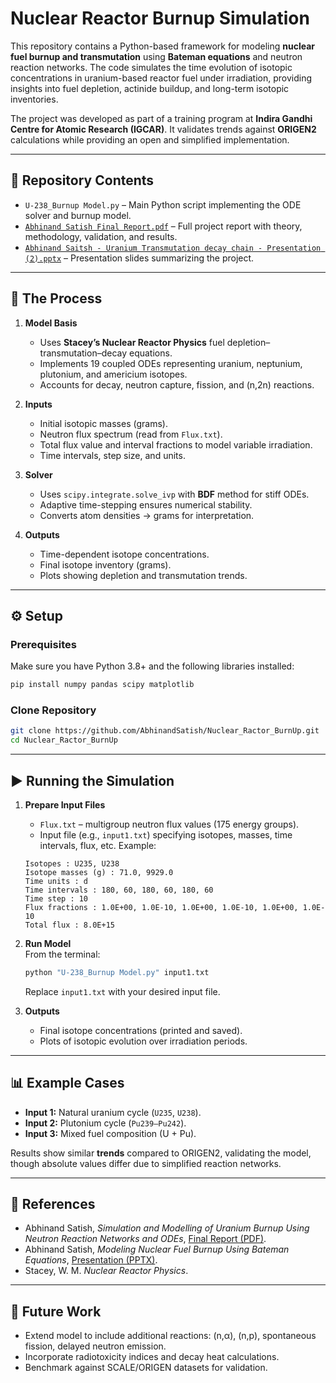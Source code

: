 # Nuclear Reactor Burnup Simulation  

This repository contains a Python-based framework for modeling **nuclear fuel burnup and transmutation** using **Bateman equations** and neutron reaction networks. The code simulates the time evolution of isotopic concentrations in uranium-based reactor fuel under irradiation, providing insights into fuel depletion, actinide buildup, and long-term isotopic inventories.  

The project was developed as part of a training program at **Indira Gandhi Centre for Atomic Research (IGCAR)**. It validates trends against **ORIGEN2** calculations while providing an open and simplified implementation.  

---

## 📂 Repository Contents  

- `U-238_Burnup Model.py` – Main Python script implementing the ODE solver and burnup model.  
- [`Abhinand Satish Final Report.pdf`](./https://github.com/AbhinandSatish/Nuclear_Ractor_BurnUp/blob/main/Reports/Abhinand%20Satish%20Final%20Report.pdf) – Full project report with theory, methodology, validation, and results.  
- [`Abhinand Saitsh - Uranium Transmutation decay chain - Presentation (2).pptx`](./https://github.com/AbhinandSatish/Nuclear_Ractor_BurnUp/blob/main/Reports/Abhinand%20Saitsh%20-%20Uranium%20Transmutation%20decay%20chain%20-%20Presentation.pptx) – Presentation slides summarizing the project.  

---

## 🔬 The Process  

1. **Model Basis**  
   - Uses **Stacey’s Nuclear Reactor Physics** fuel depletion–transmutation–decay equations.  
   - Implements 19 coupled ODEs representing uranium, neptunium, plutonium, and americium isotopes.  
   - Accounts for decay, neutron capture, fission, and (n,2n) reactions.  

2. **Inputs**  
   - Initial isotopic masses (grams).  
   - Neutron flux spectrum (read from `Flux.txt`).  
   - Total flux value and interval fractions to model variable irradiation.  
   - Time intervals, step size, and units.  

3. **Solver**  
   - Uses `scipy.integrate.solve_ivp` with **BDF** method for stiff ODEs.  
   - Adaptive time-stepping ensures numerical stability.  
   - Converts atom densities → grams for interpretation.  

4. **Outputs**  
   - Time-dependent isotope concentrations.  
   - Final isotope inventory (grams).  
   - Plots showing depletion and transmutation trends.  

---

## ⚙️ Setup  

### Prerequisites  
Make sure you have Python 3.8+ and the following libraries installed:  

```bash
pip install numpy pandas scipy matplotlib
```

### Clone Repository  
```bash
git clone https://github.com/AbhinandSatish/Nuclear_Ractor_BurnUp.git
cd Nuclear_Ractor_BurnUp
```

---

## ▶️ Running the Simulation  

1. **Prepare Input Files**  
   - `Flux.txt` – multigroup neutron flux values (175 energy groups).  
   - Input file (e.g., `input1.txt`) specifying isotopes, masses, time intervals, flux, etc. Example:  

   ```
   Isotopes : U235, U238
   Isotope masses (g) : 71.0, 9929.0
   Time units : d
   Time intervals : 180, 60, 180, 60, 180, 60
   Time step : 10
   Flux fractions : 1.0E+00, 1.0E-10, 1.0E+00, 1.0E-10, 1.0E+00, 1.0E-10
   Total flux : 8.0E+15
   ```

2. **Run Model**  
   From the terminal:  

   ```bash
   python "U-238_Burnup Model.py" input1.txt
   ```

   Replace `input1.txt` with your desired input file.  

3. **Outputs**  
   - Final isotope concentrations (printed and saved).  
   - Plots of isotopic evolution over irradiation periods.  

---

## 📊 Example Cases  

- **Input 1:** Natural uranium cycle (`U235`, `U238`).  
- **Input 2:** Plutonium cycle (`Pu239–Pu242`).  
- **Input 3:** Mixed fuel composition (U + Pu).  

Results show similar **trends** compared to ORIGEN2, validating the model, though absolute values differ due to simplified reaction networks.  

---

## 📑 References  

- Abhinand Satish, *Simulation and Modelling of Uranium Burnup Using Neutron Reaction Networks and ODEs*, [Final Report (PDF)](./Abhinand%20Satish%20Final%20Report.pdf).  
- Abhinand Satish, *Modeling Nuclear Fuel Burnup Using Bateman Equations*, [Presentation (PPTX)](./Abhinand%20Saitsh%20-%20Uranium%20Transmutation%20decay%20chain%20-%20Presentation%20(2).pptx).  
- Stacey, W. M. *Nuclear Reactor Physics*.  

---

## 🔮 Future Work  

- Extend model to include additional reactions: (n,α), (n,p), spontaneous fission, delayed neutron emission.  
- Incorporate radiotoxicity indices and decay heat calculations.  
- Benchmark against SCALE/ORIGEN datasets for validation.  
